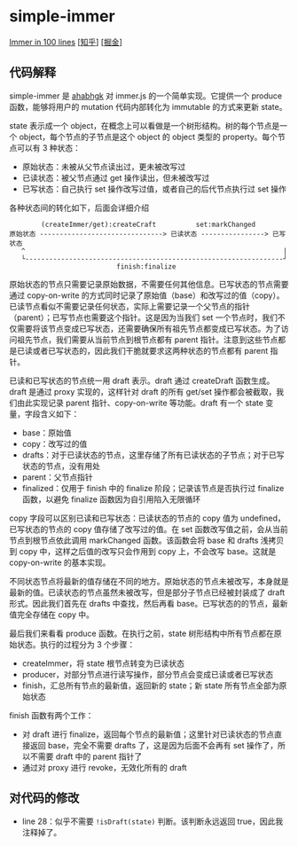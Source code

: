 # simple-immer

[Immer in 100 lines](https://ahabhgk.github.io/blog/immer-in-100-lines) [[知乎](https://zhuanlan.zhihu.com/p/341250210)] [[掘金](https://juejin.cn/post/6912724366576844808/)]

## 代码解释

simple-immer 是 [ahabhgk](https://github.com/ahabhgk/simple-immer) 对 immer.js 的一个简单实现。它提供一个 produce 函数，能够将用户的 mutation 代码内部转化为 immutable 的方式来更新 state。

state 表示成一个 object，在概念上可以看做是一个树形结构。树的每个节点是一个 object，每个节点的子节点是这个 object 的 object 类型的 property。每个节点可以有 3 种状态：

- 原始状态：未被从父节点读出过，更未被改写过
- 已读状态：被父节点通过 get 操作读出，但未被改写过
- 已写状态：自己执行 set 操作改写过值，或者自己的后代节点执行过 set 操作

各种状态间的转化如下，后面会详细介绍

```text
        (createImmer/get):createCraft          set:markChanged
原始状态 -------------------------------> 已读状态 ----------------> 已写状态
   ^                                                                 |
   └-----------------------------------------------------------------┘
                           finish:finalize
```

原始状态的节点只需要记录原始数据，不需要任何其他信息。已写状态的节点需要通过 copy-on-write 的方式同时记录了原始值（base）和改写过的值（copy）。已读节点看似不需要记录任何状态，实际上需要记录一个父节点的指针（parent）；已写节点也需要这个指针。这是因为当我们 set 一个节点时，我们不仅需要将该节点变成已写状态，还需要确保所有祖先节点都变成已写状态。为了访问祖先节点，我们需要从当前节点到根节点都有 parent 指针。注意到这些节点都是已读或者已写状态的，因此我们干脆就要求这两种状态的节点都有 parent 指针。

已读和已写状态的节点统一用 draft 表示。draft 通过 createDraft 函数生成。draft 是通过 proxy 实现的，这样针对 draft 的所有 get/set 操作都会被截取，我们由此实现记录 parent 指针、copy-on-write 等功能。draft 有一个 state 变量，字段含义如下：

- base：原始值
- copy：改写过的值
- drafts：对于已读状态的节点，这里存储了所有已读状态的子节点；对于已写状态的节点，没有用处
- parent：父节点指针
- finalized：仅用于 finish 中的 finalize 阶段；记录该节点是否执行过 finalize 函数，以避免 finalize 函数因为自引用陷入无限循环

copy 字段可以区别已读和已写状态：已读状态的节点的 copy 值为 undefined，已写状态的节点的 copy 值存储了改写过的值。在 set 函数改写值之前，会从当前节点到根节点依此调用 markChanged 函数。该函数会将 base 和 drafts 浅拷贝到 copy 中，这样之后值的改写只会作用到 copy 上，不会改写 base。这就是 copy-on-write 的基本实现。

不同状态节点将最新的值存储在不同的地方。原始状态的节点未被改写，本身就是最新的值。已读状态的节点虽然未被改写，但是部分子节点已经被封装成了 draft 形式。因此我们首先在 drafts 中查找，然后再看 base。已写状态的的节点，最新值完全存储在 copy 中。

最后我们来看看 produce 函数。在执行之前，state 树形结构中所有节点都在原始状态。执行的过程分为 3 个步骤：

- createImmer，将 state 根节点转变为已读状态
- producer，对部分节点进行读写操作，部分节点会变成已读或者已写状态
- finish，汇总所有节点的最新值，返回新的 state；新 state 所有节点全部为原始状态

finish 函数有两个工作：

- 对 draft 进行 finalize，返回每个节点的最新值；这里针对已读状态的节点直接返回 base，完全不需要 drafts 了，这是因为后面不会再有 set 操作了，所以不需要 draft 中的 parent 指针了
- 通过对 proxy 进行 revoke，无效化所有的 draft

## 对代码的修改

- line 28：似乎不需要 `!isDraft(state)` 判断。该判断永远返回 true，因此我注释掉了。
